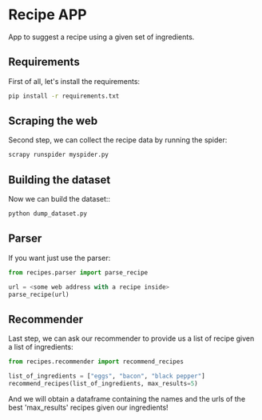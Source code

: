 # Recipe APP
App to suggest a recipe using a given set of ingredients.

## Requirements 
First of all, let's install the requirements:

```bash
pip install -r requirements.txt
```

## Scraping the web
Second step, we can collect the recipe data by running the spider:

```python
scrapy runspider myspider.py
```

## Building the dataset
Now we can build the dataset::

```python
python dump_dataset.py
```

## Parser
If you want just use the parser:

```python
from recipes.parser import parse_recipe

url = <some web address with a recipe inside>
parse_recipe(url)
```

## Recommender
Last step, we can ask our recommender to provide us a list of recipe given a list of ingredients:

```python
from recipes.recommender import recommend_recipes

list_of_ingredients = ["eggs", "bacon", "black pepper"]
recommend_recipes(list_of_ingredients, max_results=5)
```

And we will obtain a dataframe containing the names and the urls of the best 'max_results' recipes given our ingredients!
